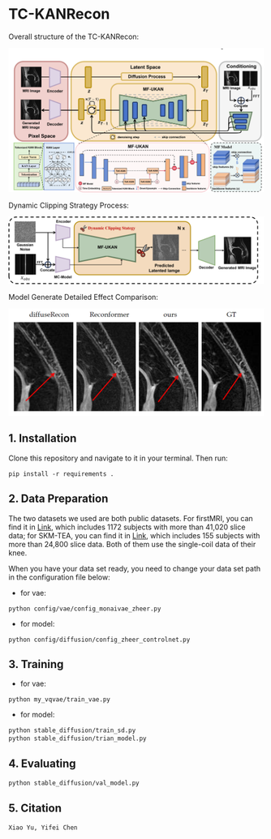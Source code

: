 # TC-KANRecon

Overall structure of the TC-KANRecon:

![model](img/model.png)

Dynamic Clipping Strategy Process:

![Strategy](img/Dynamic_clipping.png)

Model Generate Detailed Effect Comparison:

![renderings](img/view.png)

## 1. Installation

Clone this repository and navigate to it in your terminal. Then run:

```
pip install -r requirements .
```

## 2. Data Preparation

The two datasets we used are both public datasets. For firstMRI, you can find it in [Link](https://fastmri.med.nyu.edu/), which includes 1172 subjects with more than 41,020 slice data; for SKM-TEA, you can find it in [Link](https://stanfordaimi.azurewebsites.net/datasets/4aaeafb9-c6e6-4e3c-9188-3aaaf0e0a9e7), which includes 155 subjects with more than 24,800 slice data. Both of them use the single-coil data of their knee.

When you have your data set ready, you need to change your data set path in the configuration file below:

- for vae:
```
python config/vae/config_monaivae_zheer.py
```
- for model:
```
python config/diffusion/config_zheer_controlnet.py
```

## 3. Training
- for vae:

```
python my_vqvae/train_vae.py

```
- for model:

```
python stable_diffusion/train_sd.py
python stable_diffusion/trian_model.py

```

## 4. Evaluating

```
python stable_diffusion/val_model.py

```

## 5. Citation
```
Xiao Yu, Yifei Chen
```
